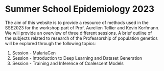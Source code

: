 Summer School Epidemiology 2023
================

<!-- WARNING: THIS FILE WAS AUTOGENERATED! DO NOT EDIT! -->

The aim of this website is to provide a resource of methods used in the
SSE2023 for the workshop part of Prof. Aurelien Tellier and Kevin
Korfmann. We will provide an overview of three different sessions. A
brief outline of the subjects related to research of the Professorship
of population genetics will be explored through the following topics:

1.  Session - MalariaGen
2.  Session - Introduction to Deep Learning and Dataset Generation
3.  Session - Training and Inference of Coalescent Models
